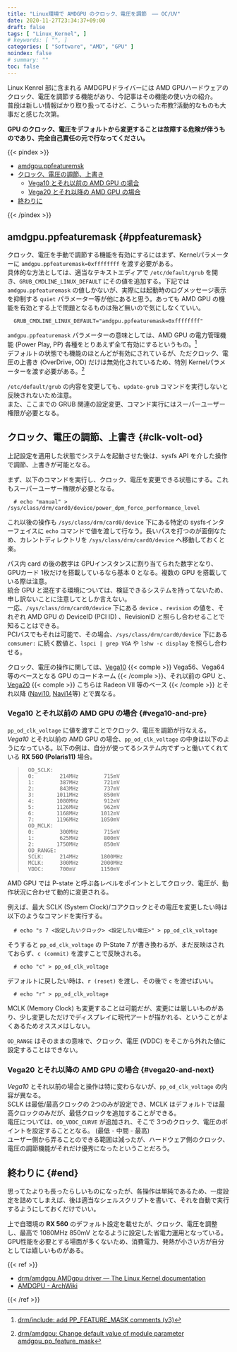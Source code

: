 ```yaml
---
title: "Linux環境で AMDGPU のクロック、電圧を調節　―― OC/UV"
date: 2020-11-27T23:34:37+09:00
draft: false
tags: [ "Linux_Kernel", ]
# keywords: [ "", ]
categories: [ "Software", "AMD", "GPU" ]
noindex: false
# summary: ""
toc: false
---
```


Linux Kenrel 部に含まれる AMDGPUドライバーには AMD GPUハードウェアのクロック、電圧を調節する機能があり、今記事はその機能の使い方の紹介。  
普段は新しい情報ばかり取り扱ってるけど、こういった布教?活動的なものも大事だと感じた次第。  


**GPU のクロック、電圧をデフォルトから変更することは故障する危険が伴うものであり、完全自己責任の元で行なってください。**

{{< pindex >}}

 * [amdgpu.ppfeaturemsk](#ppfeaturemask)
 * [クロック、電圧の調節、上書き](#clk-volt-od)
   * [Vega10 とそれ以前の AMD GPU の場合](#vega10-and-pre)
   * [Vega20 とそれ以降の AMD GPU の場合](#vega20-and-next)
 * [終わりに](#end)

{{< /pindex >}}

## amdgpu.ppfeaturemask {#ppfeaturemask}

クロック、電圧を手動で調節する機能を有効にするにはまず、Kernelパラメーターに `amdgpu.ppfeaturemask=0xffffffff` を渡す必要がある。  
具体的な方法としては、適当なテキストエディアで `/etc/default/grub` を開き、`GRUB_CMDLINE_LINUX_DEFAULT` にその値を追加する。下記では `amdgpu.ppfeaturemask` の値しかないが、実際には起動時のログメッセージ表示を抑制する `quiet` パラメーター等が他にあると思う。あっても AMD GPU の機能を有効とする上で問題となるものは殆ど無いので気にしなくていい。  

      GRUB_CMDLINE_LINUX_DEFAULT="amdgpu.ppfeaturemask=0xffffffff"

`amdgpu.ppfeaturemask` パラメーターの意味としては、AMD GPU の電力管理機能 (Power Play, PP) 各種をとりあえず全て有効にするというもの。[^ppfeaturemask]  
デフォルトの状態でも機能のほとんどが有効にされているが、ただクロック、電圧の上書き (OverDrive, OD) だけは無効化されているため、特別 Kernelパラメーターを渡す必要がある。[^pp-parameter]  

[^ppfeaturemask]: [drm/include: add PP_FEATURE_MASK comments (v3)](https://cgit.freedesktop.org/~agd5f/linux/commit/drivers/gpu/drm/amd?h=amd-staging-drm-next&id=549750a383bf1c6a4a8ba3634c85e00e7f4585da)
[^pp-parameter]: [drm/amdgpu: Change default value of module parameter amdgpu_pp_feature_mask](https://cgit.freedesktop.org/~agd5f/linux/commit/drivers/gpu/drm/amd?h=amd-staging-drm-next&id=3d2fc0813f91a908f5c61ac0d08d89f802030d03)

`/etc/default/grub` の内容を変更しても、`update-grub` コマンドを実行しないと反映されないため注意。  
また、ここまでの GRUB 関連の設定変更、コマンド実行にはスーパーユーザー権限が必要となる。  

## クロック、電圧の調節、上書き {#clk-volt-od}

上記設定を適用した状態でシステムを起動させた後は、sysfs API を介した操作で調節、上書きが可能となる。  

まず、以下のコマンドを実行し、クロック、電圧を変更できる状態にする。これもスーパーユーザー権限が必要となる。  

      # echo "manual" > /sys/class/drm/card0/device/power_dpm_force_performance_level

これ以後の操作も `/sys/class/drm/card0/device` 下にある特定の sysfsインターフェイスに `echo` コマンドで値を渡して行なう。長いパスを打つのが面倒なため、カレントディレクトリを `/sys/class/drm/card0/device` へ移動しておくと楽。  

パス内 card の後の数字は GPUインスタンスに割り当てられた数字となり、GPUカード 1枚だけを搭載しているなら基本 0 となる。複数の GPU を搭載している際は注意。  
統合 GPU と混在する環境については、検証できるシステムを持ってないため、申し訳ないことに注意してとしか言えない。  
一応、`/sys/class/drm/card0/device` 下にある `device` 、`revision` の値を、それぞれ AMD GPU の DeviceID (PCI ID) 、RevisionID と照らし合わせることで知ることはできる。  
PCIバスでもそれは可能で、その場合、`/sys/class/drm/card0/device` 下にある `comsumer:` に続く数値と、`lspci | grep VGA` や `lshw -c display` を照らし合わせる。  

クロック、電圧の操作に関しては、[Vega10](/tags/vega10) {{< comple >}} Vega56、Vega64 等のベースとなる GPU のコードネーム {{< /comple >}}、それ以前の GPU と、  
[Vega20](/tags/vega20) {{< comple >}} こちらは Radeon VII 等のベース {{< /comple >}} とそれ以降 ([Navi10](/tags/navi10), [Navi14](/tags/navi14)等) とで異なる。  


### Vega10 とそれ以前の AMD GPU の場合 {#vega10-and-pre}

`pp_od_clk_voltage` に値を渡すことでクロック、電圧を調節が行なえる。  
*Vega10* とそれ以前の AMD GPU の場合、`pp_od_clk_voltage` の中身は以下のようになっている。以下の例は、自分が使ってるシステム内でずっと働いてくれている **RX 560 (Polaris11)** 場合。  


 >      OD_SCLK:
 >      0:        214MHz        715mV
 >      1:        387MHz        721mV
 >      2:        843MHz        737mV
 >      3:       1011MHz        850mV
 >      4:       1080MHz        912mV
 >      5:       1126MHz        962mV
 >      6:       1168MHz       1012mV
 >      7:       1196MHz       1050mV
 >      OD_MCLK:
 >      0:        300MHz        715mV
 >      1:        625MHz        800mV
 >      2:       1750MHz        850mV
 >      OD_RANGE:
 >      SCLK:     214MHz       1800MHz
 >      MCLK:     300MHz       2000MHz
 >      VDDC:     700mV        1150mV

AMD GPU では P-state と呼ぶ各レベルをポイントとしてクロック、電圧が、動作状況に合わせて動的に変更される。  

例えば、最大 SCLK (System Clock)/コアクロックとその電圧を変更したい時は以下のようなコマンドを実行する。  

      # echo "s 7 <設定したいクロック> <設定したい電圧>" > pp_od_clk_voltage

そうすると `pp_od_clk_voltage` の P-State 7 が書き換わるが、まだ反映はされておらず、`c (commit)` を渡すことで反映される。  


      # echo "c" > pp_od_clk_voltage

デフォルトに戻したい時は、`r (reset)` を渡し、その後で `c` を渡せばいい。  


      # echo "r" > pp_od_clk_voltage

MCLK (Memory Clock) も変更することは可能だが、変更には厳しいものがあり、少し変更しただけでディスプレイに現代アートが描かれる、ということがよくあるためオススメはしない。  

`OD_RANGE` はそのままの意味で、クロック、電圧 (VDDC) をそこから外れた値に設定することはできない。  

### Vega20 とそれ以降の AMD GPU の場合 {#vega20-and-next}

*Vega10* とそれ以前の場合と操作は特に変わらないが、`pp_od_clk_voltage` の内容が異なる。  
SCLK は最低/最高クロックの 2つのみが設定でき、MCLK はデフォルトでは最高クロックのみだが、最低クロックを追加することができる。  
電圧については、`OD_VDDC_CURVE` が追加され、そこで 3つのクロック、電圧のポイントを設定することとなる。 (最低 - 中間 - 最高)  
ユーザー側から弄ることのできる範囲は減ったが、ハードウェア側のクロック、電圧の調節機能がそれだけ優秀になったということだろう。  

## 終わりに {#end}

思ってたよりも長ったらしいものになったが、各操作は単純であるため、一度設定を詰めてしまえば、後は適当なシェルスクリプトを書いて、それを自動で実行するようにしておくだけでいい。  

上で自環境の **RX 560** のデフォルト設定を載せたが、クロック、電圧を調整し、最高で 1080MHz 850mV となるように設定した省電力運用となっている。  
GPU性能を必要とする場面が多くないため、消費電力、発熱が小さい方が自分としては嬉しいものがある。  

{{< ref >}}

 * [drm/amdgpu AMDgpu driver — The Linux Kernel documentation](https://www.kernel.org/doc/html/latest/gpu/amdgpu.html)
 * [AMDGPU - ArchWiki](https://wiki.archlinux.org/index.php/AMDGPU#Overclocking)

{{< /ref >}}
